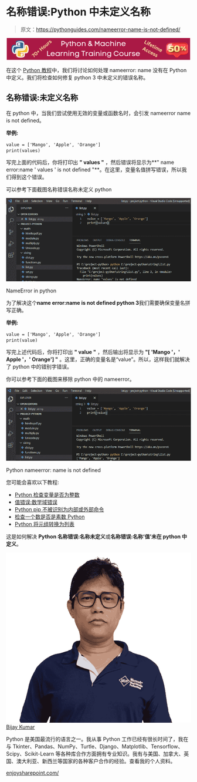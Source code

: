 # 名称错误:Python 中未定义名称

> 原文：<https://pythonguides.com/nameerror-name-is-not-defined/>

[![Python & Machine Learning training courses](img/49ec9c6da89a04c9f45bab643f8c765c.png)](https://sharepointsky.teachable.com/p/python-and-machine-learning-training-course)

在这个 [Python 教程](https://pythonguides.com/python-download-and-installation/)中，我们将讨论如何处理 nameerror: name 没有在 Python 中定义。我们将检查如何修复 python 3 中未定义的错误名称。

## 名称错误:未定义名称

在 python 中，当我们尝试使用无效的变量或函数名时，会引发 nameerror name is not defined。

**举例:**

```
value = ['Mango', 'Apple', 'Orange']
print(values)
```

写完上面的代码后，你将打印出 **" values "** ，然后错误将显示为**" name error:name ' values ' is not defined "**。在这里，变量名值拼写错误，所以我们得到这个错误。

可以参考下面截图名称错误名称未定义 python

![nameerror name is not defined](img/68b7735e2116dfdf8af69f127f3d4b98.png "nameerror name is not defined")

NameError in python

为了解决这个**name error:name is not defined python 3**我们需要确保变量名拼写正确。

**举例:**

```
value = ['Mango', 'Apple', 'Orange']
print(value)
```

写完上述代码后，你将打印出 **" value "** ，然后输出将显示为 **"[ 'Mango '，' Apple '，' Orange'] "** 。这里，正确的变量名是“value”。所以，这样我们就解决了 python 中的错别字错误。

你可以参考下面的截图来移除 python 中的 nameerror。

![Python nameerror name is not defined ](img/05679dfff7aa1401f754133545769df3.png "Python nameerror name is not defined")

Python nameerror: name is not defined

您可能会喜欢以下教程:

*   [Python 检查变量是否为整数](https://pythonguides.com/python-check-if-the-variable-is-an-integer/)
*   [值错误:数学域错误](https://pythonguides.com/valueerror-math-domain-error/)
*   [Python pip 不被识别为内部或外部命令](https://pythonguides.com/python-pip-is-not-recognized/)
*   [检查一个数是否是素数 Python](https://pythonguides.com/check-if-a-number-is-a-prime-python/)
*   [Python 将元组转换为列表](https://pythonguides.com/python-convert-tuple-to-list/)

这是如何解决 **Python 名称错误:名称未定义**或**名称错误:**名称‘值’未在 python** 中定义**。

![Bijay Kumar MVP](img/9cb1c9117bcc4bbbaba71db8d37d76ef.png "Bijay Kumar MVP")[Bijay Kumar](https://pythonguides.com/author/fewlines4biju/)

Python 是美国最流行的语言之一。我从事 Python 工作已经有很长时间了，我在与 Tkinter、Pandas、NumPy、Turtle、Django、Matplotlib、Tensorflow、Scipy、Scikit-Learn 等各种库合作方面拥有专业知识。我有与美国、加拿大、英国、澳大利亚、新西兰等国家的各种客户合作的经验。查看我的个人资料。

[enjoysharepoint.com/](https://enjoysharepoint.com/)[](https://www.facebook.com/fewlines4biju "Facebook")[](https://www.linkedin.com/in/fewlines4biju/ "Linkedin")[](https://twitter.com/fewlines4biju "Twitter")